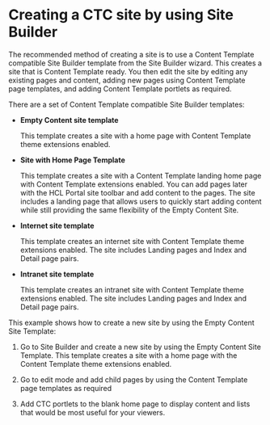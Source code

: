 # Creating a CTC site by using Site Builder

The recommended method of creating a site is to use a Content Template compatible Site Builder template from the Site Builder wizard. This creates a site that is Content Template ready. You then edit the site by editing any existing pages and content, adding new pages using Content Template page templates, and adding Content Template portlets as required.

There are a set of Content Template compatible Site Builder templates:

-   **Empty Content site template**

    This template creates a site with a home page with Content Template theme extensions enabled.

-   **Site with Home Page Template**

    This template creates a site with a Content Template landing home page with Content Template extensions enabled. You can add pages later with the HCL Portal site toolbar and add content to the pages. The site includes a landing page that allows users to quickly start adding content while still providing the same flexibility of the Empty Content Site.

-   **Internet site template**

    This template creates an internet site with Content Template theme extensions enabled. The site includes Landing pages and Index and Detail page pairs.

-   **Intranet site template**

    This template creates an intranet site with Content Template theme extensions enabled. The site includes Landing pages and Index and Detail page pairs.


This example shows how to create a new site by using the Empty Content Site Template:

1.  Go to Site Builder and create a new site by using the Empty Content Site Template. This template creates a site with a home page with the Content Template theme extensions enabled.

2.  Go to edit mode and add child pages by using the Content Template page templates as required

3.  Add CTC portlets to the blank home page to display content and lists that would be most useful for your viewers.




